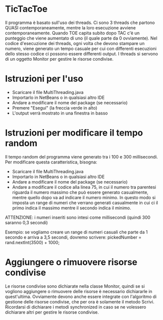 # TicTacToe

Il programma è basato sull'uso dei threads. Ci sono 3 threads che partono QUASI contemporaneamente, mentre la loro esecuzione avviene contemporaneamente. Quando TOE capita subito dopo TAC c'è un punteggio che viene aumentato di uno (il quale parte da 0 ovviamente).
Nel codice d'esecuzione dei threads, ogni volta che devono stampare un numero, viene generato un tempo casuale per cui con differenti esecuzioni dello stesso codice ci possono essere differenti output.
I threads si servono di un oggetto Monitor per gestire le risorse condivise.

# Istruzioni per l'uso

- Scaricare il file MultiThreading.java
- Importarlo in NetBeans o in qualsiasi altro IDE
- Andare a modificare il nome del package (se necessario)
- Premere "Esegui" (la freccia verde in alto)
- L'output verrà mostrato in una finestra in basso

# Istruzioni per modificare il tempo random

Il tempo random del programma viene generato tra i 100 e 300 millisecondi. Per modificare questa caratteristica, bisogna:
- Scaricare il file MultiThreading.java
- Importarlo in NetBeans o in qualsiasi altro IDE
- Andare a modificare il nome del package (se necessario)
- Andare a modificare il codice alla linea 75, in cui il numero tra parentesi riguarda il numero massimo che può essere generato casualmente, mentre quello dopo va ad indicare il numero minimo. In questo modo si imposta un range di numeri che verrano generati casualmente in cui ci il primo indica il massimo mentre il secondo indica il minimo.

ATTENZIONE: i numeri inseriti sono intesi come millisecondi (quindi 300 saranno 0,3 secondi)

Esempio: se vogliamo creare un range di numeri casuali che parte da 1 secondo e arriva a 3,5 secondi, dovremo scrivere:
pickedNumber = rand.nextInt(3500) + 1000;

# Aggiungere o rimuovere risorse condivise
Le risorse condivise sono dichiarate nella classe Monitor, quindi se si vogliono aggiungere o rimuovere delle risorse è necessario dichiararle in quest'ultima. Ovviamente devono anche essere integrate con l'algoritmo di gestione delle risorse condivise, che per ora è solamente il metodo Scrivi. Ricordarsi di dichiarare i metodi synchronized in caso se ne volessero dichiarare altri per gestire le risorse condivise.
